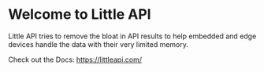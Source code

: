 # Welcome to Little API

Little API tries to remove the bloat in API results to help embedded and edge devices handle the data with their very limited memory.

Check out the Docs: https://littleapi.com/